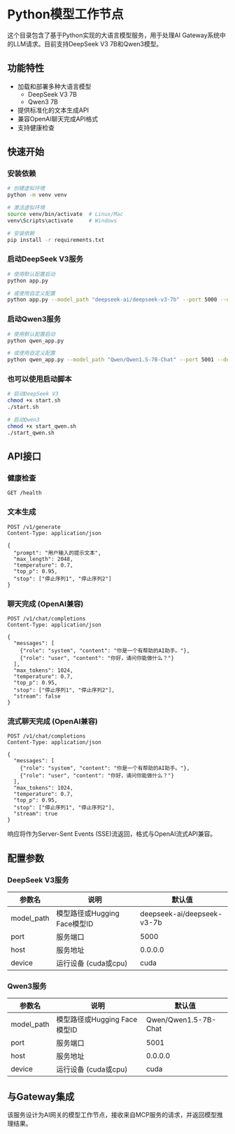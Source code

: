 # Python模型工作节点

这个目录包含了基于Python实现的大语言模型服务，用于处理AI Gateway系统中的LLM请求。目前支持DeepSeek V3 7B和Qwen3模型。

## 功能特性

- 加载和部署多种大语言模型
  - DeepSeek V3 7B
  - Qwen3 7B
- 提供标准化的文本生成API
- 兼容OpenAI聊天完成API格式
- 支持健康检查

## 快速开始

### 安装依赖

```bash
# 创建虚拟环境
python -m venv venv

# 激活虚拟环境
source venv/bin/activate  # Linux/Mac
venv\Scripts\activate     # Windows

# 安装依赖
pip install -r requirements.txt
```

### 启动DeepSeek V3服务

```bash
# 使用默认配置启动
python app.py

# 或使用自定义配置
python app.py --model_path "deepseek-ai/deepseek-v3-7b" --port 5000 --device cuda
```

### 启动Qwen3服务

```bash
# 使用默认配置启动
python qwen_app.py

# 或使用自定义配置
python qwen_app.py --model_path "Qwen/Qwen1.5-7B-Chat" --port 5001 --device cuda
```

### 也可以使用启动脚本

```bash
# 启动DeepSeek V3
chmod +x start.sh
./start.sh

# 启动Qwen3
chmod +x start_qwen.sh
./start_qwen.sh
```

## API接口

### 健康检查

```
GET /health
```

### 文本生成

```
POST /v1/generate
Content-Type: application/json

{
  "prompt": "用户输入的提示文本",
  "max_length": 2048,
  "temperature": 0.7,
  "top_p": 0.95,
  "stop": ["停止序列1", "停止序列2"]
}
```

### 聊天完成 (OpenAI兼容)

```
POST /v1/chat/completions
Content-Type: application/json

{
  "messages": [
    {"role": "system", "content": "你是一个有帮助的AI助手。"},
    {"role": "user", "content": "你好，请问你能做什么？"}
  ],
  "max_tokens": 1024,
  "temperature": 0.7,
  "top_p": 0.95,
  "stop": ["停止序列1", "停止序列2"],
  "stream": false
}
```

### 流式聊天完成 (OpenAI兼容)

```
POST /v1/chat/completions
Content-Type: application/json

{
  "messages": [
    {"role": "system", "content": "你是一个有帮助的AI助手。"},
    {"role": "user", "content": "你好，请问你能做什么？"}
  ],
  "max_tokens": 1024,
  "temperature": 0.7,
  "top_p": 0.95,
  "stop": ["停止序列1", "停止序列2"],
  "stream": true
}
```

响应将作为Server-Sent Events (SSE)流返回，格式与OpenAI流式API兼容。

## 配置参数

### DeepSeek V3服务

| 参数名 | 说明 | 默认值 |
|--------|------|--------|
| model_path | 模型路径或Hugging Face模型ID | deepseek-ai/deepseek-v3-7b |
| port | 服务端口 | 5000 |
| host | 服务地址 | 0.0.0.0 |
| device | 运行设备 (cuda或cpu) | cuda |

### Qwen3服务

| 参数名 | 说明 | 默认值 |
|--------|------|--------|
| model_path | 模型路径或Hugging Face模型ID | Qwen/Qwen1.5-7B-Chat |
| port | 服务端口 | 5001 |
| host | 服务地址 | 0.0.0.0 |
| device | 运行设备 (cuda或cpu) | cuda |

## 与Gateway集成

该服务设计为AI网关的模型工作节点，接收来自MCP服务的请求，并返回模型推理结果。
